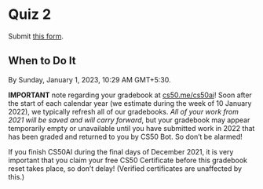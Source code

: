 # Quiz 2

Submit [this form](https://forms.cs50.io/5fa333f3-b77c-46f9-a7a2-0d9ef60bb26b).

## When to Do It

By Sunday, January 1, 2023, 10:29 AM GMT+5:30.

**IMPORTANT** note regarding your gradebook at [cs50.me/cs50ai](https://cs50.me/cs50ai)!
 Soon after the start of each calendar year (we estimate during the week
 of 10 January 2022), we typically refresh all of our gradebooks. *All of your work from 2021 will be saved and will carry forward*,
 but your gradebook may appear temporarily empty or unavailable until 
you have submitted work in 2022 that has been graded and returned to you
 by CS50 Bot. So don’t be alarmed!

If you finish CS50AI during the final days of December 2021, it is 
very important that you claim your free CS50 Certificate before this 
gradebook reset takes place, so don’t delay! (Verified certificates are 
unaffected by this.)